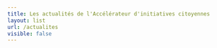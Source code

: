 ```yaml
---
title: Les actualités de l'Accélérateur d'initiatives citoyennes
layout: list
url: /actualites
visible: false
---
```

